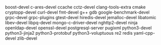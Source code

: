 boost-devel
c-ares-devel
ccache
cctz-devel
clang-tools-extra
cmake
cryptopp-devel
curl-devel
fmt-devel
g++
gdb
google-benchmark-devel
grpc-devel
grpc-plugins
gtest-devel
hiredis-devel
jemalloc-devel
libatomic
libev-devel
libpq-devel
mongo-c-driver-devel
nghttp2-devel
ninja
openldap-devel
openssl-devel
postgresql-server
pugixml
python3-devel
python3-jinja2
python3-protobuf
python3-voluptuous
re2
redis
yaml-cpp-devel
zlib-devel
